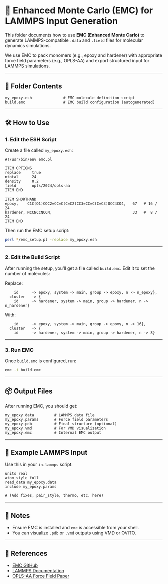 # 🧪 Enhanced Monte Carlo (EMC) for LAMMPS Input Generation

This folder documents how to use **EMC (Enhanced Monte Carlo)** to generate LAMMPS-compatible `.data` and `.field` files for molecular dynamics simulations.

We use EMC to pack monomers (e.g., epoxy and hardener) with appropriate force field parameters (e.g., OPLS-AA) and export structured input for LAMMPS simulations.

---

## 📁 Folder Contents

```
my_epoxy.esh              # EMC molecule definition script
build.emc                 # EMC build configuration (autogenerated)
```

---

## 🛠️ How to Use

### 1. Edit the ESH Script

Create a file called `my_epoxy.esh`:

```esh
#!/usr/bin/env emc.pl                      

ITEM OPTIONS
replace     true
ntotal      24
density     0.2
field       opls/2024/opls-aa
ITEM END

ITEM SHORTHAND
epoxy,    C1C(O1)COC2=CC=C(C=C2)CC3=CC=C(C=C3)OCC4CO4,   67   # 16 / 24
hardener, NCCNCCNCCN,                                    33   #  8 / 24
ITEM END
```

Then run the EMC setup script:

```bash
perl */emc_setup.pl -replace my_epoxy.esh
```

---

### 2. Edit the Build Script

After running the setup, you’ll get a file called `build.emc`. Edit it to set the number of molecules:

Replace:
```emc
    id		-> epoxy, system -> main, group -> epoxy, n -> n_epoxy},
  cluster	-> {
    id		-> hardener, system -> main, group -> hardener, n -> n_hardener}
```

With:
```emc
    id		-> epoxy, system -> main, group -> epoxy, n -> 16},
  cluster	-> {
    id		-> hardener, system -> main, group -> hardener, n -> 8}
```

---

### 3. Run EMC

Once `build.emc` is configured, run:

```bash
emc -i build.emc
```

---

## 📦 Output Files

After running EMC, you should get:

```
my_epoxy.data         # LAMMPS data file
my_epoxy.params       # Force field parameters
my_epoxy.pdb          # Final structure (optional)
my_epoxy.vmd          # For VMD visualization
my_epoxy.emc          # Internal EMC output
```

---

## 🧬 Example LAMMPS Input

Use this in your `in.lammps` script:

```lammps
units real
atom_style full
read_data my_epoxy.data
include my_epoxy.params

# (Add fixes, pair_style, thermo, etc. here)
```

---

## 🧠 Notes

- Ensure EMC is installed and `emc` is accessible from your shell.
- You can visualize `.pdb` or `.vmd` outputs using VMD or OVITO.

---

## 🔗 References

- [EMC GitHub](https://github.com/uchicago-voth/emc)
- [LAMMPS Documentation](https://docs.lammps.org/)
- [OPLS-AA Force Field Paper](https://doi.org/10.1021/ja9621760)
